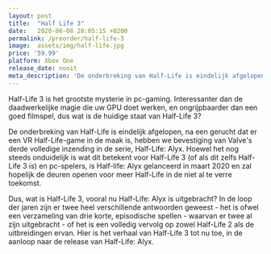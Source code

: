 ```yaml
---
layout: post
title:  "Half Life 3"
date:   2020-06-08 20:05:15 +0200
permalink: /preorder/half-life-3
image:  assets/img/half-life.jpg
price: '59.99'
platform: Xbox One
release_date: nooit
meta_description: 'De onderbreking van Half-Life is eindelijk afgelopen'
---
```


Half-Life 3 is het grootste mysterie in pc-gaming. Interessanter dan de daadwerkelijke magie die uw GPU doet werken, en ongrijpbaarder dan een goed filmspel, dus wat is de huidige staat van Half-Life 3?

De onderbreking van Half-Life is eindelijk afgelopen, na een gerucht dat er een VR Half-Life-game in de maak is, hebben we bevestiging van Valve's derde volledige inzending in de serie, Half-Life: Alyx. Hoewel het nog steeds onduidelijk is wat dit betekent voor Half-Life 3 (of als dit zelfs Half-Life 3 is) en pc-spelers, is Half-life: Alyx gelanceerd in maart 2020 en zal hopelijk de deuren openen voor meer Half-Life in de niet al te verre toekomst.

Dus, wat is Half-Life 3, vooral nu Half-Life: Alyx is uitgebracht? In de loop der jaren zijn er twee heel verschillende antwoorden geweest - het is ofwel een verzameling van drie korte, episodische spellen - waarvan er twee al zijn uitgebracht - of het is een volledig vervolg op zowel Half-Life 2 als de uitbreidingen ervan. Hier is het verhaal van Half-Life 3 tot nu toe, in de aanloop naar de release van Half-Life: Alyx.